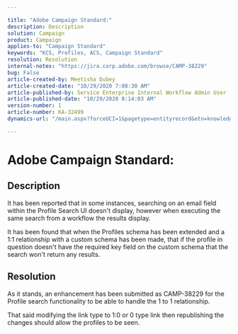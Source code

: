 ```yaml
---

title: "Adobe Campaign Standard:"  
description: Description  
solution: Campaign  
product: Campaign  
applies-to: "Campaign Standard"  
keywords: "KCS, Profiles, ACS, Campaign Standard"  
resolution: Resolution  
internal-notes: "https://jira.corp.adobe.com/browse/CAMP-38229"  
bug: False  
article-created-by: Meetisha Dubey  
article-created-date: "10/29/2020 7:08:30 AM"  
article-published-by: Service Enterprise Internal Workflow Admin User  
article-published-date: "10/29/2020 8:14:03 AM"  
version-number: 1  
article-number: KA-32499  
dynamics-url: "/main.aspx?forceUCI=1&pagetype=entityrecord&etn=knowledgearticle&id=936e2e7d-b519-eb11-a812-0022480698e2"

---
```


# Adobe Campaign Standard:

## Description

It has been reported that in some instances, searching on an email field within the Profile Search UI doesn't display, however when executing the same search from a workflow the results display.

It has been found that when the Profiles schema has been extended and a 1:1 relationship with a custom schema has been made, that if the profile in question doesn't have the required key field on the custom schema that the search won't return any results.  

## Resolution

As it stands, an enhancement has been submitted as CAMP-38229 for the Profile search functionality to be able to handle the 1 to 1 relationship.

That said modifying the link type to 1:0 or 0 type link then republishing the changes should allow the profiles to be seen.
